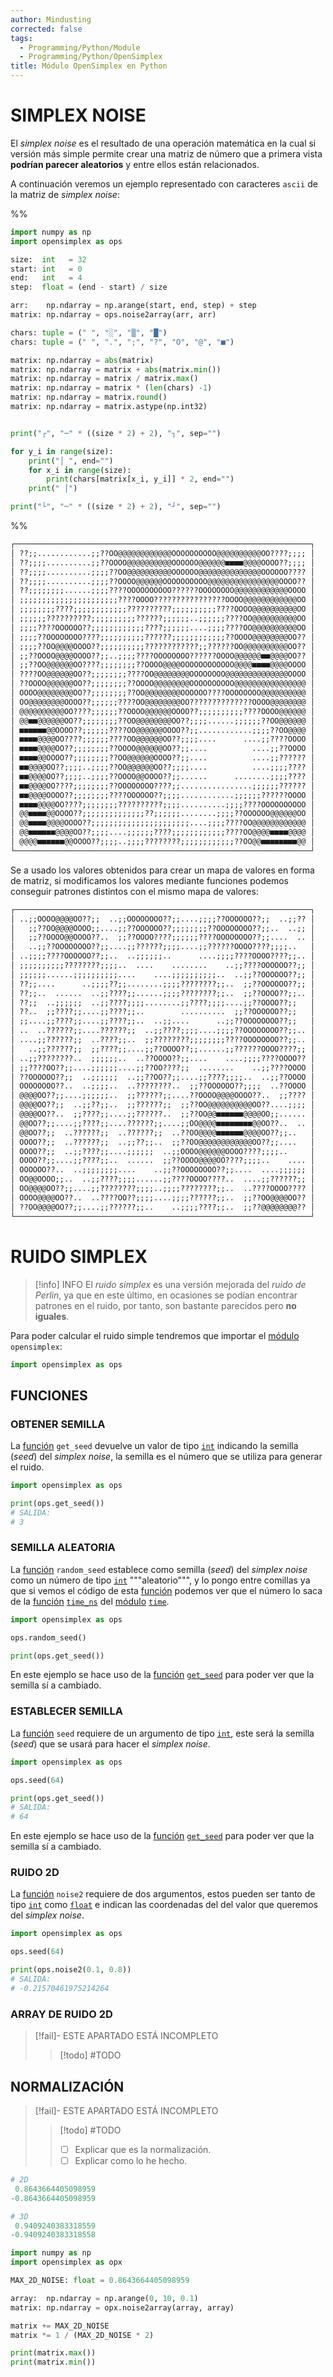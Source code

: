 ```yaml
---
author: Mindusting
corrected: false
tags:
  - Programming/Python/Module
  - Programming/Python/OpenSimplex
title: Módulo OpenSimplex en Python
---
```


# SIMPLEX NOISE

El *simplex noise* es el resultado de una operación matemática en la cual si versión más simple permite crear una matriz de número que a primera vista **podrían parecer aleatorios** y entre ellos están relacionados.

A continuación veremos un ejemplo representado con caracteres `ascii` de la matriz de *simplex noise*:

%%
```python
import numpy as np
import opensimplex as ops

size:  int   = 32
start: int   = 0
end:   int   = 4
step:  float = (end - start) / size

arr:    np.ndarray = np.arange(start, end, step) + step
matrix: np.ndarray = ops.noise2array(arr, arr)

chars: tuple = (" ", "░", "▒", "█")
chars: tuple = (" ", ".", ";", "?", "O", "@", "■")

matrix: np.ndarray = abs(matrix)
matrix: np.ndarray = matrix + abs(matrix.min())
matrix: np.ndarray = matrix / matrix.max()
matrix: np.ndarray = matrix * (len(chars) -1)
matrix: np.ndarray = matrix.round()
matrix: np.ndarray = matrix.astype(np.int32)


print("┌", "─" * ((size * 2) + 2), "┐", sep="")

for y_i in range(size):
    print("│ ", end="")
    for x_i in range(size):
        print(chars[matrix[x_i, y_i]] * 2, end="")
    print(" │")

print("└", "─" * ((size * 2) + 2), "┘", sep="")
```
%%

```txt
┌──────────────────────────────────────────────────────────────────┐
│ ??;;............;;??OO@@@@@@@@@@@@OOOOOOOOOO@@@@@@@@@@OO????;;;; │
│ ??;;;;..........;;??OOOO@@@@@@@@@@OOOOOO@@@@@@■■■■@@@@OOOO??;;;; │
│ ??;;;;..........;;;;??OO@@@@@@@@@@OOOOOO@@@@@@@@@@@@@@OOOOOO???? │
│ ??;;;;..........;;;;??OOOO@@@@@@OOOOOOOOOO@@@@@@@@@@@@@@@@OOOO?? │
│ ??;;;;;;;;......;;;;????OOOOOOOOOO??????OOOOOOOO@@@@@@@@@@@@OOOO │
│ ;;;;;;;;;;;;;;;;;;;;;;????OOOO????????????????OOOO@@@@@@@@@@@@OO │
│ ;;;;;;;;????;;;;;;;;;;;;??????????;;;;;;;;;;????OOOO@@@@@@@@@@OO │
│ ;;;;;;??????????;;;;;;;;;;??????;;;;;;..;;;;;;????OO@@@@@@@@@@OO │
│ ;;;;????OOOOOO??;;;;;;;;;;;;????;;;;;;....;;;;????OO@@@@@@@@@@OO │
│ ;;;;??OOOOOOOO????;;;;;;;;;;??????;;;;;;;;;;;;??OOOO@@@@@@@@OO?? │
│ ;;;;??OO@@@@OOOO??;;;;;;;;;;????????????;;??????OO@@@@@@@@@@OO?? │
│ ;;??OOOO@@@@OOOO??;;..;;;;????OOOOOOOO??????OOOO@@@@@@■■@@@@OO?? │
│ ;;??OO@@@@@@OO????;;;;;;;;??OOOO@@@@OOOOOOOOOOOO@@@@■■■■@@@@OOOO │
│ ????OO@@@@@@OO??;;;;;;;;????OO@@@@@@@@OOOOOOOO@@@@@@@@@@@@@@OOOO │
│ ??OOOO@@@@@@OO??;;;;;;;;??OOOO@@@@@@@@OOOOOOOOOO@@@@@@@@@@@@@@@@ │
│ OOOO@@@@@@@@OO??;;;;;;;;??OO@@@@@@@@OOOOOO????OOOOOOOO@@@@@@@@@@ │
│ OO@@@@@@@@OOOO??;;;;;;????OO@@@@@@@@OO??????????????OOOO@@@@@@@@ │
│ @@@@@@@@@@OO????;;;;;;??OOOO@@@@@@OOOO??;;;;;;;;;;????OOOO@@@@@@ │
│ @@■■@@@@@@OO??;;;;;;;;??OO@@@@@@@@OO??;;;;......;;;;;;??OO@@@@@@ │
│ ■■■■■■@@OOOO??;;;;;;????OO@@@@@@OOOO??;;............;;;;??OO@@@@ │
│ ■■■■@@@@OO????;;;;;;????OO@@@@@@OO??;;;;....      ....;;????OOOO │
│ ■■■■@@@@OO??;;;;;;;;??OOOO@@@@@@OO??;;....          ....;;??OOOO │
│ ■■■■@@OOOO??;;;;;;;;??OO@@@@@@OOOO??;;....          ....;;?????? │
│ ■■@@@@OO??;;;;..;;;;??OO@@@@@@OO??;;;;....          ....;;;;???? │
│ ■■@@@@OO??;;;;..;;;;??OOOO@@OOOO??;;......      ........;;;;???? │
│ ■■@@@@OO????;;;;;;;;??OOOOOOOO????;;................;;;;;;?????? │
│ ■■@@@@OOOO??;;;;;;;;????OOOOOO??;;;;............;;;;;;??????OOOO │
│ ■■■■@@@@OO????;;;;;;;;??????????;;;;..........;;;;????OOOOOOOOOO │
│ @@■■■■@@OOOO??;;;;;;;;;;;;;;??;;;;;;........;;;;??OOOOOO@@@@@@OO │
│ @@■■■■@@@@OOOO??;;;;;;;;;;;;;;;;;;;;;;....;;;;????OO@@@@@@@@@@@@ │
│ @@■■■■■■@@@@OO??;;;;....;;;;;;????;;;;;;;;;;;;????OO@@@@■■■■@@@@ │
│ @@@@■■■■■■@@OOOO??;;;;..;;;;????????;;;;;;;;;;;;??OO@@■■■■■■■■@@ │
└──────────────────────────────────────────────────────────────────┘
```

Se a usado los valores obtenidos para crear un mapa de valores en forma de matriz, si modificamos los valores mediante funciones podemos conseguir patrones distintos con el mismo mapa de valores:

```txt
┌──────────────────────────────────────────────────────────────────┐
│ ..;;OOOO@@@@OO??;;  ..;;OOOOOOOO??;;....;;;;??OOOOOO??;;  ..;;?? │
│   ;;??OO@@@@OOOO;;....;;??OOOOOO??;;;;;;;;??OOOOOOOO??;;..  ..;; │
│   ;;??OOOO@@OOOO??..  ;;??OOOO????;;;;;;????OOOOOOOO??;;....  .. │
│   ..;;??OOOOOOOO??;;....;;??????;;;;....;;??????OOOO????;;;;..   │
│ ..;;;;????OOOOOO??;;..  ..;;;;;;..      ....;;;;????OOOO????;;.. │
│ ;;;;;;;;;;????????;;;;..  ....    ........    ..;;????OOOOOO??;; │
│ ;;;;;;......;;;;;;;;;;....    ....;;;;;;;;;;..  ..;;??OOOOOO??;; │
│ ??;;....      ..;;;;??;;........;;;;????????;;..  ;;??OOOOOO??;; │
│ ??;;..  ......  ..;;????;;......;;;;????????;;..  ;;??OOOO??;;.. │
│ ??;;  ..;;;;;;  ..;;????;;;;........;;????;;;;....;;??OOOO??;;   │
│ ??..  ;;????;;....;;????;;..        ..........  ;;??OOOOOO??;;   │
│ ;;....;;????;;....;;????;;..  ..;;....      ..;;??OOOOOOOO??;;   │
│ ..  ..??????;;....??????;;  ..;;????;;;;....;;;;??OOOOOOOO??;;.. │
│ ....;;??????;;  ..????;;..  ;;????????;;;;;;;;????OOOOOOOO??;;.. │
│   ..;;??????;;  ;;????;;....;;??OOOO??;;......;;??????OOOO????;; │
│ ..;;????????..  ;;;;;;..  ..??OOOO??;;....    ....;;;;????OOOO?? │
│ ;;????OO??;;....;;;;;;....;;??OO????;;  ........    ..;;????OOOO │
│ ??OOOOOO??;;  ..;;;;;;  ..;;??OO??;;....;;????;;;;..  ..;;??OOOO │
│ OOOOOOOO??..  ..;;;;..  ..????????..  ;;??OOOOOO??;;;;  ..??OOOO │
│ @@@@OO??;;....;;;;;;..  ;;??????;;....??OOOO@@@@OOOO??..  ;;???? │
│ @@@@OO??;;  ..;;??;;..  ;;??????;;  ;;??OO@@@@@@@@@@OO??....;;;; │
│ @@@@OO??..  ;;????;;....;;??????..  ;;??OO@@■■■■■■@@@@OO;;...... │
│ @@OO??;;....;;????;;....??????;;....;;OO@@@@■■■■■■■■@@OO??..  .. │
│ @@OO??;;  ..??????;;  ..??????;;  ..??OO@@@@■■■■■■@@@@OO??;;..   │
│ OOOO??;;  ..??????;;  ..;;??;;..  ;;??OO@@@@@@@@@@@@OO??;;....   │
│ OOOO??;;  ..;;????;;....;;;;;;  ..;;OOOO@@@@@@OOOO????;;;;..     │
│ OOOO??;;....;;????;;..  ......  ;;??OOOO@@@@OO????;;;;..    .... │
│ OOOOOO??..  ..;;;;;;;;....    ..;;??OOOOOOOO??;;....  ....;;;;;; │
│ OO@@OOOO;;..  ..;;????;;;;......;;????OOOO????..  ....;;??????;; │
│ OO@@@@OO??;;....;;????????;;;;..;;;;????????;;..  ..????OOOO???? │
│ OOOO@@@@OO??..  ..????OO??;;;;....;;;;??????;;..  ;;??OO@@@@OO?? │
│ ??OO@@@@OO??;;....;;??????;;..    ..;;;;????;;..  ;;??@@@@@@@@?? │
└──────────────────────────────────────────────────────────────────┘
```

# RUIDO SIMPLEX

> [!info] INFO
> El *ruido simplex* es una versión mejorada del *ruido de Perlin*, ya que en este último, en ocasiones se podían encontrar patrones en el ruido, por tanto, son bastante parecidos pero **no iguales**.

Para poder calcular el ruido simple tendremos que importar el [módulo](py_module.md) `opensimplex`:

```python
import opensimplex as ops
```

## FUNCIONES

### OBTENER SEMILLA

La [función](py_function.md) `get_seed` devuelve un valor de tipo [`int`](py_int.md) indicando la semilla (*seed*) del *simplex noise*, la semilla es el número que se utiliza para generar el ruido.

```python
import opensimplex as ops

print(ops.get_seed())
# SALIDA:
# 3
```

### SEMILLA ALEATORIA

La [función](py_function.md) `random_seed` establece como semilla (*seed*) del *simplex noise* como un número de tipo [`int`](py_int.md) """aleatorio""", y lo pongo entre comillas ya que si vemos el código de esta [función](py_function.md) podemos ver que el número lo saca de la [función](py_function.md) [`time_ns`](py_time.md) del [módulo](py_module.md) [`time`](py_time.md).

```python
import opensimplex as ops

ops.random_seed()

print(ops.get_seed())
```

En este ejemplo se hace uso de la [función](py_function.md) [`get_seed`](#OBTENER%20SEMILLA) para poder ver que la semilla sí a cambiado.

### ESTABLECER SEMILLA

La [función](py_function.md) `seed` requiere de un argumento de tipo [`int`](py_int.md), este será la semilla (*seed*) que se usará para hacer el *simplex noise*.

```python
import opensimplex as ops

ops.seed(64)

print(ops.get_seed())
# SALIDA:
# 64
```

En este ejemplo se hace uso de la [función](py_function.md) [`get_seed`](#OBTENER%20SEMILLA) para poder ver que la semilla sí a cambiado.

### RUIDO 2D

La [función](py_function.md) `noise2` requiere de dos argumentos, estos pueden ser tanto de tipo [`int`](py_int.md) como [`float`](py_float.md) e indican las coordenadas del del valor que queremos del *simplex noise*.

```python
import opensimplex as ops

ops.seed(64)

print(ops.noise2(0.1, 0.8))
# SALIDA:
# -0.21570461975214264
```

### ARRAY DE RUIDO 2D

> [!fail]- ESTE APARTADO ESTÁ INCOMPLETO
> > [!todo] #TODO

## NORMALIZACIÓN

> [!fail]- ESTE APARTADO ESTÁ INCOMPLETO
> > [!todo] #TODO
> > - [ ] Explicar que es la normalización.
> > - [ ] Explicar como lo he hecho.

```python
# 2D
 0.8643664405098959
-0.8643664405098959

# 3D
 0.9409240383318559
-0.9409240383318558
```

```python
import numpy as np
import opensimplex as opx

MAX_2D_NOISE: float = 0.8643664405098959

array:  np.ndarray = np.arange(0, 10, 0.1)
matrix: np.ndarray = opx.noise2array(array, array)

matrix += MAX_2D_NOISE
matrix *= 1 / (MAX_2D_NOISE * 2)

print(matrix.max())
print(matrix.min())
```
